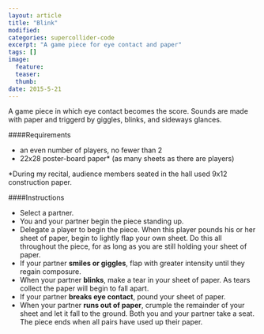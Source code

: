 ```yaml
---
layout: article
title: "Blink"
modified:
categories: supercollider-code
excerpt: "A game piece for eye contact and paper"
tags: []
image:
  feature: 
  teaser:
  thumb:
date: 2015-5-21
---
```


A game piece in which eye contact becomes the score.  Sounds are made with paper and triggerd by giggles, blinks, and sideways glances.

####Requirements
- an even number of players, no fewer than 2
- 22x28 poster-board paper* (as many sheets as there are players)

*During my recital, audience members seated in the hall used 9x12 construction paper.

####Instructions
- Select a partner.
- You and your partner begin the piece standing up.
- Delegate a player to begin the piece.  When this player pounds his or her sheet of paper, begin to lightly flap your own sheet.  Do this all throughout the piece, for as long as you are still holding your sheet of paper.
- If your partner **smiles or giggles**, flap with greater intensity until they regain composure.
- When your partner **blinks**, make a tear in your sheet of paper.  As tears collect the paper will begin to fall apart.
- If your partner **breaks eye contact**, pound your sheet of paper.  
- When your partner **runs out of paper**, crumple the remainder of your sheet and let it fall to the ground.  Both you and your partner take a seat.  The piece ends when all pairs have used up their paper.

